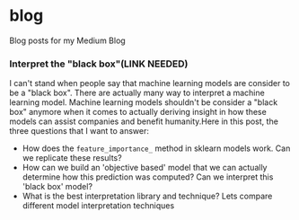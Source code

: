 # blog
Blog posts for my Medium Blog

### Interpret the "black box"(LINK NEEDED)
I can't stand when people say that machine learning models are consider to be a "black box". There are actually many way to interpret a machine learning model. Machine learning models shouldn't be consider a "black box" anymore when it comes to actually deriving insight in how these models can assist companies and benefit humanity.Here in this post, the three questions that I want to answer: 
- How does the `feature_importance_` method in sklearn models work. Can we replicate these results?
- How can we build an 'objective based' model that we can actually determine how this prediction was computed? Can we interpret this 'black box' model? 
- What is the best interpretation library and technique? Lets compare different model interpretation techniques
